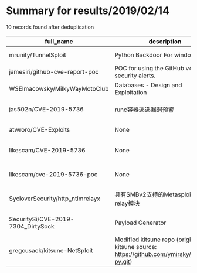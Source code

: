 
# Summary for results/2019/02/14
    
10 records found after deduplication

| full_name | description | html_url | matched_list | matched_count | pushed_at | size | stargazers_count | language | forks_count | vul_ids |
|------------------------------------|--------------------------------------------------------------------------------------------|-------------------------------------------------------|----------------------------------|-----------------|---------------------------|--------|--------------------|------------|---------------|-------------------|
| mrunity/TunnelSploit | Python Backdoor For windows | https://github.com/mrunity/TunnelSploit | ['sploit'] | 1 | 2019-02-14 22:28:15+00:00 | 77 | 0 | Python | 0 | [] |
| jamesiri/github-cve-report-poc | POC for using the GitHub v4 API security alerts. | https://github.com/jamesiri/github-cve-report-poc | ['cve poc'] | 1 | 2019-02-14 19:58:56+00:00 | 4 | 0 | JavaScript | 0 | [] |
| WSEImacowsky/MilkyWayMotoClub | Databases - Design and Exploitation | https://github.com/WSEImacowsky/MilkyWayMotoClub | ['exploit'] | 1 | 2019-02-14 20:46:46+00:00 | 31 | 0 | | 0 | [] |
| jas502n/CVE-2019-5736 | runc容器逃逸漏洞预警 | https://github.com/jas502n/CVE-2019-5736 | ['cve-2'] | 1 | 2019-02-14 02:40:55+00:00 | 14 | 14 | C | 5 | ['CVE-2019-5736'] |
| atwroro/CVE-Exploits | None | https://github.com/atwroro/CVE-Exploits | ['exploit'] | 1 | 2019-02-14 04:46:18+00:00 | 39 | 0 | Python | 1 | [] |
| likescam/CVE-2019-5736 | None | https://github.com/likescam/CVE-2019-5736 | ['cve-2'] | 1 | 2019-02-14 08:37:34+00:00 | 14 | 0 | C | 1 | ['CVE-2019-5736'] |
| likescam/cve-2019-5736-poc | None | https://github.com/likescam/cve-2019-5736-poc | ['cve poc', 'cve-2'] | 2 | 2019-02-14 08:37:48+00:00 | 1 | 0 | C | 0 | ['CVE-2019-5736'] |
| SycloverSecurity/http_ntlmrelayx | 具有SMBv2支持的Metasploit NTLM relay模块 | https://github.com/SycloverSecurity/http_ntlmrelayx | ['metasploit module OR payload'] | 1 | 2019-02-14 13:22:05+00:00 | 11 | 3 | Ruby | 5 | [] |
| SecuritySi/CVE-2019-7304_DirtySock | Payload Generator | https://github.com/SecuritySi/CVE-2019-7304_DirtySock | ['cve-2'] | 1 | 2019-02-14 18:49:32+00:00 | 1 | 5 | Python | 2 | ['CVE-2019-7304'] |
| gregcusack/kitsune-NetSploit | Modified kitsune repo (original kitsune source: https://github.com/ymirsky/Kitsune-py.git) | https://github.com/gregcusack/kitsune-NetSploit | ['sploit'] | 1 | 2019-02-14 20:03:29+00:00 | 12 | 0 | Python | 0 | [] |
